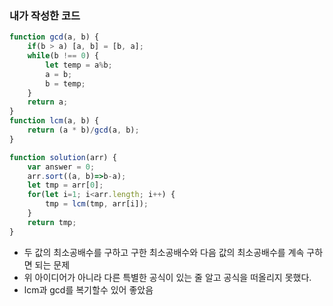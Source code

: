 ### 내가 작성한 코드

```jsx
function gcd(a, b) {
    if(b > a) [a, b] = [b, a];
    while(b !== 0) {
        let temp = a%b;
        a = b;
        b = temp;
    }
    return a;
}
function lcm(a, b) {
    return (a * b)/gcd(a, b);
}

function solution(arr) {
    var answer = 0;
    arr.sort((a, b)=>b-a);
    let tmp = arr[0];
    for(let i=1; i<arr.length; i++) {
        tmp = lcm(tmp, arr[i]);
    }
    return tmp;
}
```

- 두 값의 최소공배수를 구하고 구한 최소공배수와 다음 값의 최소공배수를 계속 구하면 되는 문제
- 위 아이디어가 아니라 다른 특별한 공식이 있는 줄 알고 공식을 떠올리지 못했다.
- lcm과 gcd를 복기할수 있어 좋았음